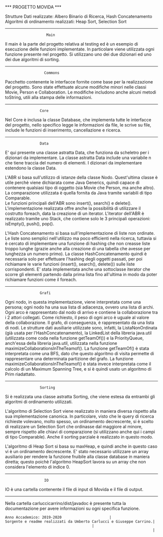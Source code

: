   *** PROGETTO MOVIDA ***

Strutture Dati realizzate: Albero Binario di Ricerca, Hash Concatenamento
Algoritmi di ordinamento realizzati: Heap Sort, Selection Sort

------------------------------------------------------------------------------------
				       Main

Il main è la parte del progetto relativa al testing ed è un esempio di esecuzione
delle funzioni implementate. In particolare viene utilizzata ogni funzione presente nel
progetto. Si utilizzano uno dei due dizionari ed uno dei due algoritmi di sorting.
 
------------------------------------------------------------------------------------
				      Commons

Pacchetto contenente le interfacce fornite come base per la realizzazione del progetto.
Sono state effettuate alcune modifiche minori nelle classi Movie, Person e Collaboration.
Le modifiche includono anche alcuni metodi toString, utili alla stampa delle informazioni.

------------------------------------------------------------------------------------
					Core
Nel Core è inclusa la classe Database, che implementa tutte le interfacce del progetto,
nello specifico legge le informazioni da file, le scrive su file, include le funzioni 
di inserimento, cancellazione e ricerca.

------------------------------------------------------------------------------------
					Data

E' qui presente una classe astratta Data, che funziona da scheletro per i dizionari da
implementare. La classe astratta Data include una variabile n che tiene traccia del numero
di elementi.
I dizionari da implementare estendono la classe Data.

L'ABR si basa sull'utilizzo di istanze della classe Nodo. Quest'ultima classe è utile perchè
viene dichiarata come Java Generics, quindi capace di contenere qualsiasi tipo di oggetto
(sia Movie che Person, ma anche altro).
La comparazione utilizzata è quella fornita da Java tramite variabili di tipo Comparable.   
Le funzioni principali dell'ABR sono insert(), search() e delete(). 
L'implementazione realizzata offre anche la possibilità di utilizzare il costrutto foreach,
data la creazione di un iterator. L'iterator dell'ABR è realizzato tramite uno Stack, 
che contiene solo le 3 principali operazioni: isEmpty(), push(), pop().

L'Hash Concatenamento si basa sull'implementazione di liste non ordinate. Le liste sono 
semplici nell'utilizzo ma poco efficienti nella ricerca, tuttavia si è cercato di implementare
una funzione di hashing che non creasse liste troppo lunghe (grazie anche alla creazione di
una tabella che avesse per lunghezza un numero primo). La classe HashConcatenamento quindi
è necessaria solo per effettuare l'hashing degli oggetti passati, per poi richiamare le varie
funzioni (insert(), search(), delete()) sulle liste corrispondenti. E' stata implementata anche
una sottoclasse iterator che scorre gli elementi partendo dalla prima lista fino all'ultima in
modo da poter richiamare funzioni come il foreach. 

------------------------------------------------------------------------------------
					Grafi

Ogni nodo, in questa implementazione, viene interpretata come una persona; ogni nodo ha una
sua lista di adiacenza, ovvero una lista di archi. Ogni arco è rappresentato dal nodo di 
arrivo e contiene la collaborazione tra i 2 attori collegati. Come richiesto, il peso di ogni
arco è uguale al valore della collaborazione. Il grafo, di conseguenza, è rappresentato da
una lista di nodi. 
Le strutture dati ausiliarie utilizzate sono, infatti, la ListaNonOrdinata (già usata per 
l'HashConcatenamento), la LinkedList della libreria java.util (utilizzata come coda nella
funzione getTeamOf()) e la PriorityQueue, anch'essa della libreria java.util, utilizzata
nella funzione maximizeCollaborationsInTheTeamof().
La funzione getTeamOf() è stata interpretata come una BFS, dato che questo algoritmo di visita
permette di rappresentare una determinata partizione del grafo. 
La funzione maximizeCollaborationsInTheTeamof() è stata invece interpretata come il calcolo
di un Maximum Spanning Tree, e si è quindi usato un algoritmo di Prim riadattato.

------------------------------------------------------------------------------------
					Sorting

Si è realizzata una classe astratta Sorting, che viene estesa da entrambi gli algoritmi di 
ordinamento utilizzati. 

L'algoritmo di Selection Sort viene realizzato in maniera diversa rispetto alla sua
implementazione canonica. In particolare, visto che le query di ricerca richieste volevano,
molto spesso, un ordinamento decrescente, si è scelto di realizzare un Selection Sort che 
ordinasse dal maggiore al minore, sempre rispetto alle chiavi di comparazione (si utilizzano
anche qui i campi di tipo Comparable). Anche il sorting parziale è realizzato in questo modo. 

L'algoritmo di Heap Sort si basa su maxHeap, e quindi anche in questo caso vi è un ordinamento
decrescente. E' stato necessario utilizzare un array ausiliario per rendere la funzione fruibile
alla classe database in maniera diretta; questo poichè l'algoritmo HeapSort lavora su un array
che non considera l'elemento di indice 0. 

------------------------------------------------------------------------------------
					  IO

IO è una cartella contenente il file di input di Movida e il file di output. 

------------------------------------------------------------------------------------
Nella cartella carluccicarrino/dist/javadoc è presente tutta la documentazione per avere informazioni
su ogni specifica funzione. 


~~~~~~~~~~~~~~~~~~~~~~~~~~~~~~~~~~~~~~~~~~~~~~~~~~~~~~~~~~~~~~~~~~~~~
Anno Accademico: 2019-2020					    |
Sorgente e readme realizzati da Umberto Carlucci e Giuseppe Carrino.|
							            |
                                                                    |
~~~~~~~~~~~~~~~~~~~~~~~~~~~~~~~~~~~~~~~~~~~~~~~~~~~~~~~~~~~~~~~~~~~~~

